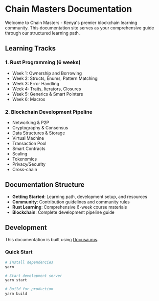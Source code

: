 # Chain Masters Documentation

Welcome to Chain Masters - Kenya's premier blockchain learning community. This documentation site serves as your comprehensive guide through our structured learning path.

## Learning Tracks

### 1. Rust Programming (6 weeks)
- Week 1: Ownership and Borrowing
- Week 2: Structs, Enums, Pattern Matching
- Week 3: Error Handling
- Week 4: Traits, Iterators, Closures
- Week 5: Generics & Smart Pointers
- Week 6: Macros

### 2. Blockchain Development Pipeline
- Networking & P2P
- Cryptography & Consensus
- Data Structures & Storage
- Virtual Machine
- Transaction Pool
- Smart Contracts
- Scaling
- Tokenomics
- Privacy/Security
- Cross-chain

## Documentation Structure

- **Getting Started**: Learning path, development setup, and resources
- **Community**: Contribution guidelines and community rules
- **Rust Learning**: Comprehensive 6-week course materials
- **Blockchain**: Complete development pipeline guide

## Development

This documentation is built using [Docusaurus](https://docusaurus.io/).

### Quick Start
```bash
# Install dependencies
yarn

# Start development server
yarn start

# Build for production
yarn build
```

